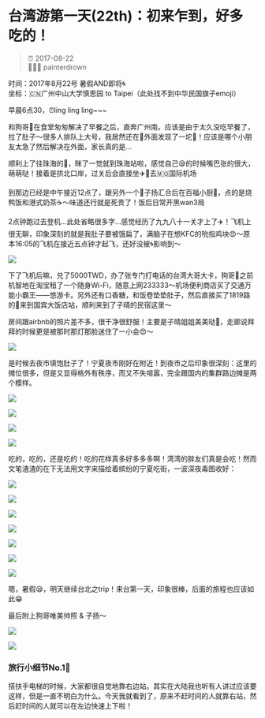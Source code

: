 # 台湾游第一天(22th)：初来乍到，好多吃的！

> ⏰ 2017-08-22<br/>
> 👨🏻‍💻 painterdrown

时间：2017年8月22号  暑假AND即将🌀<br/>
坐标：🇨🇳广州中山大学慎思园 to Taipei（此处找不到中华民国旗子emoji）

早晨6点30，⏰ling ling ling~~~

和狗哥🐶在食堂匆匆解决了早餐之后，直奔广州南。应该是由于太久没吃早餐了，拉了肚子～很多人排队上大号，我居然还在🚽外面发现了一坨💩！应该是哪个小朋友太急了然后解决在外面，家长真的是…

顺利上了往珠海的🚄，眯了一觉就到珠海站啦，感觉自己😪的时候嘴巴张的很大，萌萌哒！接着是拱北口岸，过关后会直接坐✈️🚌去🇲🇴国际机场

到那边已经是中午接近12点了，跟另外一个👦子扬汇合后在百福小厨🍴，点的是烧鸭饭和港式奶茶☕️～味道还行就是死贵了！饭后日常开黑wan3局

2点钟跑过去登机…此处省略很多字…感觉经历了九九八十一关才上了✈️！飞机上很无聊，印象深刻的就是我肚子要被饿扁了，满脑子在想KFC的吮指鸡块😍～原本16:05的飞机在接近五点钟才起飞，还好没被🌀影响到～

![](images/wo.png)

下了飞机后嘛，兑了5000TWD，办了张专门打电话的台湾大哥大卡，狗哥🐶之前机智地在淘宝租了一个随身Wi-Fi，随意上网233333～机场便利商店买了交通万能小霸王——悠游卡。另外还有口香糖，和饭卷垫垫肚子，然后直接买了1819路的🚌来到国宾大饭店站，顺利来到了子晴的民宿这里～

房间跟airbnb的照片差不多，很干净很舒服！主要是子晴姐姐美美哒👧，走廊说拜拜的时候更是被那时那灯那脸迷住了一小会😍～

![](images/minsu.png)

是时候去夜市填饱肚子了！宁夏夜市刚好在附近！到夜市之后印象很深刻：这里的摊位很多，但是又显得格外有秩序，而又不失喧嚣，完全跟国内的集群路边摊是两个模样。

![](images/jiejing1.png)

![](images/jiejing2.png)

![](images/jiejing3.png)

![](images/jiejing4.png)

吃的，吃的，还是吃的！吃的花样真多好多多多啊！湾湾的胖友们真是会吃！然而文笔渣渣的在下无法用文字来描绘着缤纷的宁夏吃街，一波深夜毒图收好：

![](images/chide1.png)

![](images/chide2.png)

![](images/chide3.png)

![](images/chide4.png)

![](images/chide5.png)

![](images/chide6.png)

![](images/50lan.png)

嗯，暑假😪，明天继续台北之trip！来台第一天，印象很棒，后面的旅程也应该如此😁

最后附上狗哥唯美帅照 & 子扬～

![](images/gouge.png)

![](images/ziyang.png)

### 旅行小细节No.1⃣️

搭扶手电梯的时候，大家都很自觉地靠右边站。其实在大陆我也听有人讲过应该要这样，但是一直不明白为什么。今天我就看到了，原来不赶时间的人就靠右站，然后赶时间的人就可以在左边快速上下啦！
